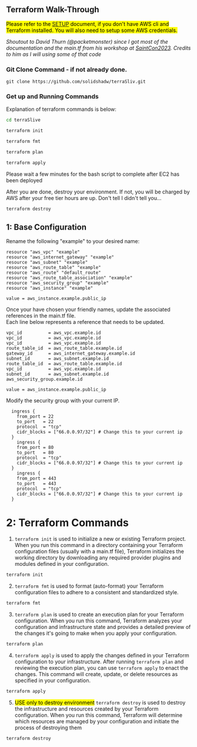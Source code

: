 ## Terraform Walk-Through

<mark>Please refer to the [SETUP](https://github.com/solidshadw/terraSliv/blob/main/SETUP.md) document, if you don't have AWS cli and Terraform installed. You will also need to setup some AWS credentials.</mark>

*Shoutout to David Thurn (@packetmonster) since I got most of the documentation and the main.tf from his workshop at [SaintCon2023](https://github.com/towerindustries/saintcon23/tree/main). Credits to him as I will using some of that code*

### Git Clone Command - if not already done.

```
git clone https://github.com/solidshadw/terraSliv.git
```
### Get up and Running Commands
Explanation of terraform commands is below: 

```bash
cd terraSlive
```
```bash
terraform init
```
```bash
terraform fmt
```
```bash
terraform plan
```
```bash
terraform apply
```
Please wait a few minutes for the bash script to complete after EC2 has been deployed

After you are done, destroy your environment. If not, you will be charged by AWS after your free tier hours are up. Don't tell I didn't tell you...
```bash
terraform destroy
```

## 1: Base Configuration

Rename the following "example" to your desired name:
```
resource "aws_vpc" "example"
resource "aws_internet_gateway" "example"
resource "aws_subnet" "example"
resource "aws_route_table" "example"
resource "aws_route" "default_route"
resource "aws_route_table_association" "example"
resource "aws_security_group" "example"
resource "aws_instance" "example"

value = aws_instance.example.public_ip
```

Once your have chosen your friendly names, update the associated references in the main.tf file.  
Each line below represents a reference that needs to be updated.
```
vpc_id          = aws_vpc.example.id
vpc_id          = aws_vpc.example.id
vpc_id          = aws_vpc.example.id
route_table_id  = aws_route_table.example.id
gateway_id      = aws_internet_gateway.example.id
subnet_id       = aws_subnet.example.id
route_table_id  = aws_route_table.example.id
vpc_id          = aws_vpc.example.id
subnet_id       = aws_subnet.example.id 
aws_security_group.example.id

value = aws_instance.example.public_ip
```
Modify the security group with your current IP.

```
  ingress {
    from_port = 22
    to_port   = 22
    protocol  = "tcp"
    cidr_blocks = ["66.0.0.97/32"] # Change this to your current ip
  }
    ingress {
    from_port = 80
    to_port   = 80
    protocol  = "tcp"
    cidr_blocks = ["66.0.0.97/32"] # Change this to your current ip
  }
    ingress {
    from_port = 443
    to_port   = 443
    protocol  = "tcp"
    cidr_blocks = ["66.0.0.97/32"] # Change this to your current ip
  }
```

# 2: Terraform Commands
1. `terraform init` is used to initialize a new or existing Terraform project.
When you run this command in a directory containing your Terraform configuration files (usually with a main.tf file), Terraform initializes the working directory by downloading any required provider plugins and modules defined in your configuration.
```bash
terraform init
```
2. `terraform fmt` is used to format (auto-format) your Terraform configuration files to adhere to a consistent and standardized style.
```bash
terraform fmt
```
3. `terraform plan` is used to create an execution plan for your Terraform configuration.
When you run this command, Terraform analyzes your configuration and infrastructure state and provides a detailed preview of the changes it's going to make when you apply your configuration.

```bash 
terraform plan
```

4. `terraform apply` is used to apply the changes defined in your Terraform configuration to your infrastructure. After running `terraform plan` and reviewing the execution plan, you can use `terraform apply` to enact the changes. This command will create, update, or delete resources as specified in your configuration.
```bash
terraform apply
```
5. <mark>USE only to destroy environment</mark>
`terraform destroy` is used to destroy the infrastructure and resources created by your Terraform configuration.
When you run this command, Terraform will determine which resources are managed by your configuration and initiate the process of destroying them
```bash
terraform destroy
```